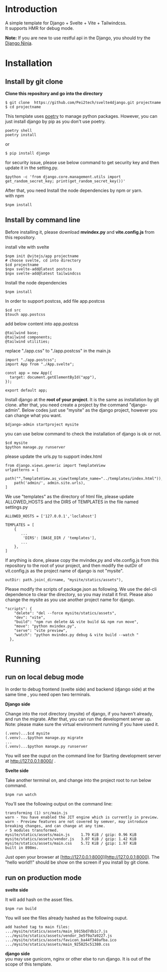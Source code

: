Introduction  
===========  
A simple template for Django + Svelte + Vite + Tailwindcss.   
It supports HMR for debug mode.  

**Note:** If you are new to use restful api in the Django, you should try the [Django Ninja](https://django-ninja.rest-framework.com).   

   
Installation 
========
## Install by git clone

**Clone this repository and go into the directory**

```
$ git clone  https://github.com/Pei2tech/svelte4django.git projectname
$ cd projectname 
```

This template uses [poetry](https://python-poetry.org/ "poetry") to manage python packages. However, you can just install django by pip as you don't use poetry.    

```
poetry shell
poetry install
```  
or   
```   
$ pip install django   
```   

for security issue, please use below command to get security key and then update it in the setting.py.       
```  
$python -c 'from django.core.management.utils import get_random_secret_key; print(get_random_secret_key())'
```  
   
After that, you need Install the node dependencies by npm or yarn.  
with npm   
```  
$npm install    
```  

## Install by command line 

Before installing it, please download **mvindex.py** and **vite.config.js** from this repository. 

install vite with svelte
```
$npm init @vitejs/app projectname 
# choose svelte, cd into directory 
$cd projectname
$npx svelte-add@latest postcss
$npx svelte-add@latest tailwindcss
```
Install the node dependencies 
```
$npm install 
```
In order to support postcss, add file app.postcss

```
$cd src
$touch app.postcss
```
add below content into app.postcss
```
@tailwind base;
@tailwind components;
@tailwind utilities;
```
replace "./app.css" to "./app.postcss" in the main.js
```
import "./app.postcss";
import App from "./App.svelte";

const app = new App({
  target: document.getElementById("app"),
});

export default app;
```

Install django at the **root of your project**. It is the same as installation by git clone.  after that, you need create a project by the command "django-admin".   Below codes just use "mysite" as the django project, however you can change what you want.
```
$django-admin startproject mysite
```
you can use below command to check the installation of django is ok or not.

```
$cd mysite
$python manage.py runserver
```

please update the urls.py to support index.html
```
from django.views.generic import TemplateView
urlpatterns = [
    path("",TemplateView.as_view(template_name="../templates/index.html")),
    path('admin/', admin.site.urls),
]
```

We use "templates" as the directory of html file, please update ALLOWED_HOSTS and the DIRS of TEMPLATES in the file named settings.py
```
ALLOWED_HOSTS = ['127.0.0.1','loclahost']

TEMPLATES = [
    {
       ...
        'DIRS': [BASE_DIR / 'templates'],
       ...
    },
]

```

If anything is done, please copy the mvindex,py and vite.config.js from this repository to the root of your project, and then modify the outDir of vit.config.js as the project name of django is not "mysite". 

```
outDir: path.join(_dirname, "mysite/statics/assets"),
```
Please modify the scripts of package.json as following.  We use the del-cli dependence to clear the directory, so you may install it first.  Please also change the mysite as you use another project name for django. 

```
"scripts": {
    "delete": "del --force mysite/statics/assets",
    "dev": "vite",
    "build": "npm run delete && vite build && npm run move",
    "move": "python mvindex.py",
    "serve": "vite preview",
    "watch": "python mvindex.py debug & vite build --watch "
  },

```

Running
======

## run on local debug mode  

In order to debug frontend (svelte side) and backend (django side) at the same time , you need open two terminals.   

**Django side**  

Change into the root directory (mysite) of django, if you haven't already, and run the migrate. After that, you can run the development server up.    
Note: please make sure the virtual environment running if you have used it.   
```  
(.venv)...$cd mysite
(.venv)...$python manage.py migrate
...
(.venv)...$python manage.py runserver
```  
You will see the ouput on the command line for Starting development server at http://127.0.0.1:8000/ .  

**Svelte side**    

Take another terminal on, and change into the project root to run below command.  

```  
$npm run watch
```  

You’ll see the following output on the command line:   

```  
transforming (1) src/main.js
warn - You have enabled the JIT engine which is currently in preview.
warn - Preview features are not covered by semver, may introduce breaking changes, and can change at any time.
✓ 5 modules transformed.
mysite/statics/assets/main.js     1.79 KiB / gzip: 0.96 KiB
mysite/statics/assets/vendor.js   3.07 KiB / gzip: 1.42 KiB
mysite/statics/assets/main.css    5.72 KiB / gzip: 1.97 KiB
built in 898ms.
```   
 Just open your browser at  [http://127.0.0.1:8000](http://127.0.0.1:8000).  The "hello world!!" should be show on the screen if you install by git clone.     

## run on production mode  

**svelte side**  

It will add hash on the asset files.  

```  
$npm run build
```  

You will see the files already hashed as the following ouput.    

```
add hashed tag to main files:
.../mysite/statics/assets/main_b915bd7db1c7.js
.../mysite/statics/assets/vendor_3e5f9a7a9227.js
.../mysite/statics/assets/favicon_ba44f340afba.ico
.../mysite/statics/assets/main_925825c51380.css
```

**django side**    
you may use gunicorn, nginx or other else to run django. It is out of the scope of this template.    
